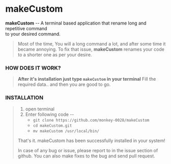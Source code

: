 # makeCustom

**makeCustom** --  A terminal based application that rename long and repetitive command  
                   to your desired command.
  

> Most of the time, You will a long command a lot, and after some time it became annoying.
> To fix that issue, **makeCustom** renames your code to a shorter one as per your desire.
>
### HOW DOES IT WORK?	
> **After it's installation just type `makeCustom` in your terminal**
> Fill the required data.. and then you are good to go.

### INSTALLATION
> 1. open terminal
> 2. Enter following code --
>		* `git clone https://github.com/monkey-0028/makeCustom`
>		* `cd makeCustom.git`
>		* `mv makeCustom /usr/local/bin/`
>
> That's it.
> makeCustom has been successfully installed in your system!
> 
>
> In case of any bug or issue, please report to in the issue section of github.
> You can also make fixes to the bug and send pull request.
> 
>

